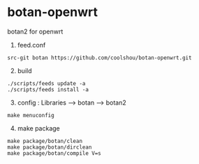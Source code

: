 # botan-openwrt
botan2 for openwrt


1. feed.conf
```
src-git botan https://github.com/coolshou/botan-openwrt.git
```

2. build
```
./scripts/feeds update -a
./scripts/feeds install -a
```

3. config : Libraries --> botan --> botan2
```
make menuconfig
```
4. make package
```
make package/botan/clean
make package/botan/dirclean
make package/botan/compile V=s 
```